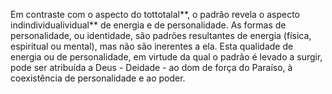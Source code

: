 ﻿Em contraste com o aspecto do tottotalal**, o padrão revela o aspecto indindividualividual** de energia e de personalidade. As formas de personalidade, ou identidade, são padrões resultantes de energia (física, espiritual ou mental), mas não são inerentes a ela. Esta qualidade de energia ou de personalidade, em virtude da qual o padrão é levado a surgir, pode ser atribuída a Deus - Deidade - ao dom de força do Paraíso, à coexistência de personalidade e ao poder.